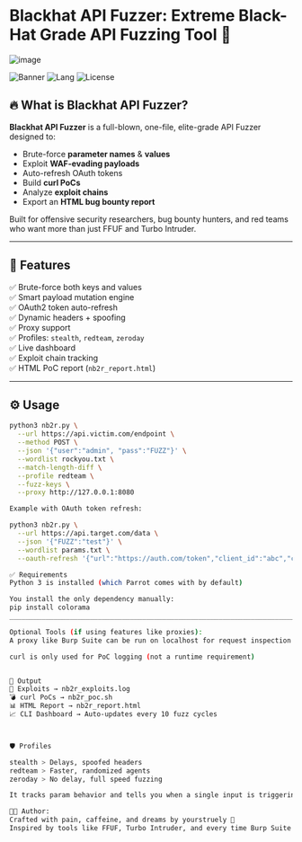 # Blackhat API Fuzzer: Extreme Black-Hat Grade API Fuzzing Tool 🚨

![image](https://github.com/user-attachments/assets/aa619f85-15ca-496f-bf92-00a9a125f8a0)


![Banner](https://img.shields.io/badge/status-unstoppable-critical?style=flat-square&logo=python)
![Lang](https://img.shields.io/badge/made%20with-python-blue?style=flat-square&logo=python)
![License](https://img.shields.io/badge/license-MIT-green?style=flat-square)

## 🔥 What is Blackhat API Fuzzer?

**Blackhat API Fuzzer** is a full-blown, one-file, elite-grade API Fuzzer designed to:

- Brute-force **parameter names** & **values**
- Exploit **WAF-evading payloads**
- Auto-refresh OAuth tokens
- Build **curl PoCs**
- Analyze **exploit chains**
- Export an **HTML bug bounty report**

Built for offensive security researchers, bug bounty hunters, and red teams who want more than just FFUF and Turbo Intruder.

---

## 🚀 Features

✅ Brute-force both keys and values  
✅ Smart payload mutation engine  
✅ OAuth2 token auto-refresh  
✅ Dynamic headers + spoofing  
✅ Proxy support  
✅ Profiles: `stealth`, `redteam`, `zeroday`  
✅ Live dashboard  
✅ Exploit chain tracking  
✅ HTML PoC report (`nb2r_report.html`)

---

## ⚙️ Usage

```bash
python3 nb2r.py \
  --url https://api.victim.com/endpoint \
  --method POST \
  --json '{"user":"admin", "pass":"FUZZ"}' \
  --wordlist rockyou.txt \
  --match-length-diff \
  --profile redteam \
  --fuzz-keys \
  --proxy http://127.0.0.1:8080

Example with OAuth token refresh:

python3 nb2r.py \
  --url https://api.target.com/data \
  --json '{"FUZZ":"test"}' \
  --wordlist params.txt \
  --oauth-refresh '{"url":"https://auth.com/token","client_id":"abc","client_secret":"xyz","refresh_token":"longtoken..."}'

✅ Requirements
Python 3 is installed (which Parrot comes with by default)

You install the only dependency manually:
pip install colorama
______________________________________________________________________________________

Optional Tools (if using features like proxies):
A proxy like Burp Suite can be run on localhost for request inspection

curl is only used for PoC logging (not a runtime requirement)


🧪 Output
📜 Exploits → nb2r_exploits.log
💣 curl PoCs → nb2r_poc.sh
📊 HTML Report → nb2r_report.html
📈 CLI Dashboard → Auto-updates every 10 fuzz cycles



🛡 Profiles

stealth > Delays, spoofed headers
redteam > Faster, randomized agents
zeroday > No delay, full speed fuzzing

It tracks param behavior and tells you when a single input is triggering multiple reactions — a clear sign of a chainable exploit (e.g., auth bypass + XSS).

👨‍💻 Author:
Crafted with pain, caffeine, and dreams by yourstruely 🧠
Inspired by tools like FFUF, Turbo Intruder, and every time Burp Suite crashes.
